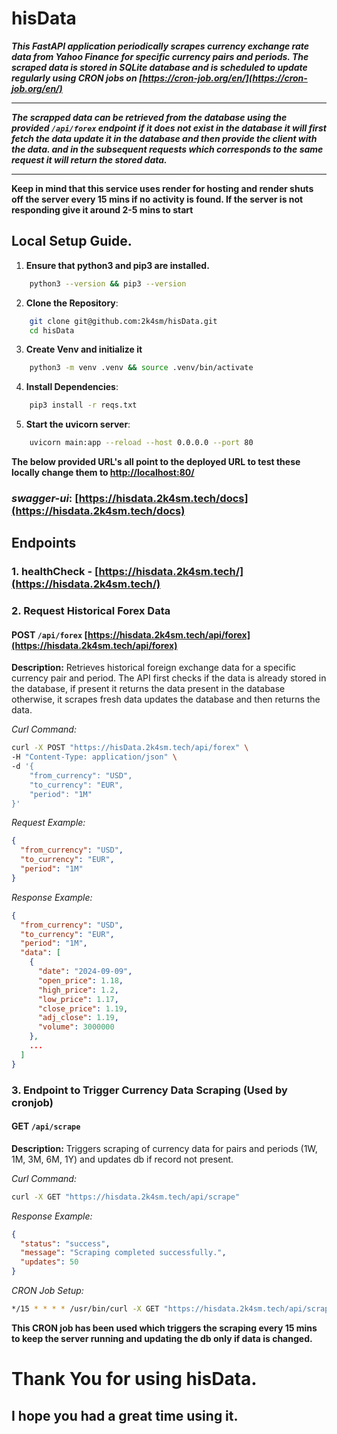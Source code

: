 # hisData

_**This FastAPI application periodically scrapes currency exchange rate data from Yahoo Finance for specific currency pairs and periods. The scraped data is stored in SQLite database and is scheduled to update regularly using CRON jobs on [https://cron-job.org/en/](https://cron-job.org/en/)**_

---

_**The scrapped data can be retrieved from the database using the provided `/api/forex` endpoint if it does not exist in the database it will first fetch the data update it in the database and then provide the client with the data. and in the subsequent requests which corresponds to the same request it will return the stored data.**_

---

**Keep in mind that this service uses render for hosting and render shuts off the server every 15 mins if no activity is found. If the server is not responding give it around 2-5 mins to start**

## Local Setup Guide.

1. **Ensure that python3 and pip3 are installed.**

```bash
    python3 --version && pip3 --version
```

2. **Clone the Repository**:

```bash
    git clone git@github.com:2k4sm/hisData.git
    cd hisData
```

3. **Create Venv and initialize it**

```bash
    python3 -m venv .venv && source .venv/bin/activate
```

4. **Install Dependencies**:

```bash
    pip3 install -r reqs.txt
```

5. **Start the uvicorn server**:

```bash
    uvicorn main:app --reload --host 0.0.0.0 --port 80
```

**The below provided URL's all point to the deployed URL to test these locally change them to [http://localhost:80/](http://localhost:80/)**

### _swagger-ui_: [https://hisdata.2k4sm.tech/docs](https://hisdata.2k4sm.tech/docs)

## Endpoints

### 1. healthCheck - [https://hisdata.2k4sm.tech/](https://hisdata.2k4sm.tech/)

### 2. Request Historical Forex Data

#### POST `/api/forex` [https://hisdata.2k4sm.tech/api/forex](https://hisdata.2k4sm.tech/api/forex)

**Description:** Retrieves historical foreign exchange data for a specific currency pair and period. The API first checks if the data is already stored in the database, if present it returns the data present in the database otherwise, it scrapes fresh data updates the database and then returns the data.

_Curl Command:_

```bash
curl -X POST "https://hisData.2k4sm.tech/api/forex" \
-H "Content-Type: application/json" \
-d '{
    "from_currency": "USD",
    "to_currency": "EUR",
    "period": "1M"
}'
```

_Request Example:_

```json
{
  "from_currency": "USD",
  "to_currency": "EUR",
  "period": "1M"
}
```

_Response Example:_

```json
{
  "from_currency": "USD",
  "to_currency": "EUR",
  "period": "1M",
  "data": [
    {
      "date": "2024-09-09",
      "open_price": 1.18,
      "high_price": 1.2,
      "low_price": 1.17,
      "close_price": 1.19,
      "adj_close": 1.19,
      "volume": 3000000
    },
    ...
  ]
}
```

### 3. Endpoint to Trigger Currency Data Scraping (Used by cronjob)

#### GET `/api/scrape`

**Description:** Triggers scraping of currency data for pairs and periods (1W, 1M, 3M, 6M, 1Y) and updates db if record not present.

_Curl Command:_

```bash
curl -X GET "https://hisdata.2k4sm.tech/api/scrape"
```

_Response Example:_

```json
{
  "status": "success",
  "message": "Scraping completed successfully.",
  "updates": 50
}
```

_CRON Job Setup:_

```bash
*/15 * * * * /usr/bin/curl -X GET "https://hisdata.2k4sm.tech/api/scrape"
```

**This CRON job has been used which triggers the scraping every 15 mins to keep the server running and updating the db only if data is changed.**

# Thank You for using hisData.

## I hope you had a great time using it.
